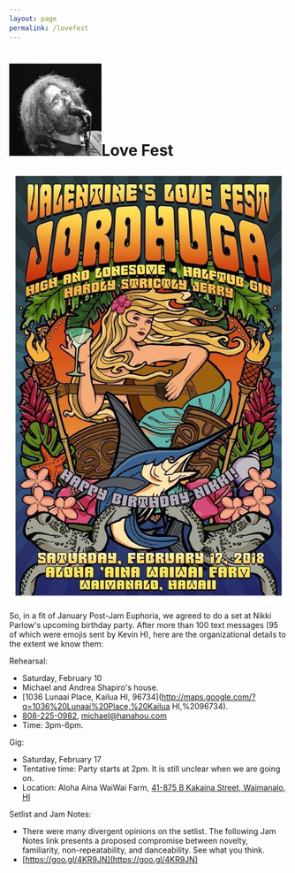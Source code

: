 ```yaml
---
layout: page
permalink: /lovefest
---
```

<h1><img class="ui avatar image" src="/images/jerryavatar.jpg">Love Fest</h1>

<img class="ui medium right floated image" src="/images/love-jam.jpg">

So, in a fit of January Post-Jam Euphoria, we agreed to do a set at Nikki Parlow's upcoming birthday party. After more than 100 text messages (95 of which were emojis sent by Kevin H), here are the organizational details to the extent we know them:

Rehearsal:  
  * Saturday, February 10
  * Michael and Andrea Shapiro's house. 
  * [1036 Lunaai Place, Kailua HI, 96734](http://maps.google.com/?q=1036%20Lunaai%20Place,%20Kailua HI,%2096734).
  * [808-225-0982](tel:808-225-0982), [michael@hanahou.com](mailto:michael@hanahou.com) 
  * Time: 3pm-6pm.  
  
Gig:
  * Saturday, February 17
  * Tentative time: Party starts at 2pm. It is still unclear when we are going on. 
  * Location: Aloha Aina WaiWai Farm, [41-875 B Kakaina Street, Waimanalo, HI](https://www.google.com/maps/place/41-875+Kakaina+St,+Waimanalo,+HI+96795/@21.341053,-157.7374147,17z/data=!3m1!4b1!4m5!3m4!1s0x7c0013699b465681:0x3c6840cbb06503a0!8m2!3d21.341053!4d-157.735226) 

Setlist and Jam Notes:
  * There were many divergent opinions on the setlist.  The following Jam Notes link presents a proposed compromise between novelty, familiarity, non-repeatability, and danceability. See what you think.
  * [https://goo.gl/4KR9JN](https://goo.gl/4KR9JN)  


